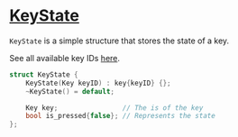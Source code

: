 # [KeyState](../deps/keys.hpp)

`KeyState` is a simple structure that stores the state of a key.

See all available key IDs [here](../deps/keys.hpp).

```c++
struct KeyState {
    KeyState(Key keyID) : key{keyID} {};
    ~KeyState() = default;

    Key key;                // The is of the key
    bool is_pressed{false}; // Represents the state
};
```